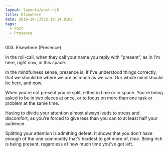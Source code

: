 ```yaml
---
layout: layouts/post.njk
title: Elsewhere
date: 2019-10-13T22:10:14.810Z
tags:
  - Post
  - Presence
---
```

<p class="subtitle"> 003. Elsewhere (Presence)</p>

In the roll-call, when they call your name you reply with "present", as in I'm here, right now, in this space.

In the mindfulness sense, presence is, if I've understood things correctly, that we should be where we are as much as we can. Our whole mind should be here, and now.

When you're not present you're split, either in time or in space. You're being asked to be in two places at once, or to focus on more than one task or problem at the same time.

Having to divide your attention almost always leads to stress and discomfort, as you're forced to give less than you can to at least half your audience.

Splitting your attention is admitting defeat. It shows that you don't have enough of the one commodity that's hardest to get more of, _time_. Being rich is being present, regardless of how much time you've got left.
